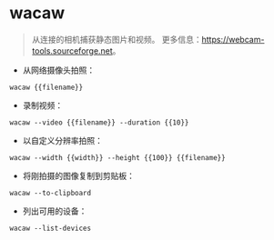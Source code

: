 # wacaw

> 从连接的相机捕获静态图片和视频。
> 更多信息：<https://webcam-tools.sourceforge.net>。

- 从网络摄像头拍照：

`wacaw {{filename}}`

- 录制视频：

`wacaw --video {{filename}} --duration {{10}}`

- 以自定义分辨率拍照：

`wacaw --width {{width}} --height {{100}} {{filename}}`

- 将刚拍摄的图像复制到剪贴板：

`wacaw --to-clipboard`

- 列出可用的设备：

`wacaw --list-devices`
